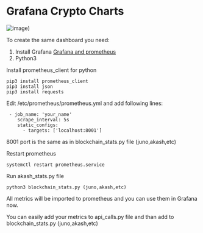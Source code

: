 # Grafana Crypto Charts
![image](https://user-images.githubusercontent.com/89855562/136545701-33d3d2b0-9721-4188-8e63-3eba4276577a.png))

To create the same dashboard you need:
1. Install Grafana [Grafana and prometheus](https://github.com/CyberObiOne/node-monitoring-setup)
2. Python3

Install prometheus_client for python

```
pip3 install prometheus_client
pip3 install json
pip3 install requests
```

Edit /etc/prometheus/prometheus.yml and add following lines:

```
 - job_name: 'your_name'
    scrape_interval: 5s
    static_configs:
      - targets: ['localhost:8001']
```
8001 port is the same as in blockchain_stats.py file (juno,akash,etc)


Restart prometheus 

```
systemctl restart prometheus.service
```

Run akash_stats.py file

```
python3 blockchain_stats.py (juno,akash,etc)
```

All metrics will be imported to prometheus and you can use them in Grafana now.

You can easily add your metrics to api_calls.py file and than add to blockchain_stats.py (juno,akash,etc)
